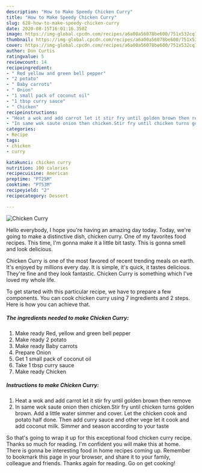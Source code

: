 ```yaml
---
description: "How to Make Speedy Chicken Curry"
title: "How to Make Speedy Chicken Curry"
slug: 628-how-to-make-speedy-chicken-curry
date: 2020-08-15T16:01:16.350Z
image: https://img-global.cpcdn.com/recipes/a6a00a56078be600/751x532cq70/chicken-curry-recipe-main-photo.jpg
thumbnail: https://img-global.cpcdn.com/recipes/a6a00a56078be600/751x532cq70/chicken-curry-recipe-main-photo.jpg
cover: https://img-global.cpcdn.com/recipes/a6a00a56078be600/751x532cq70/chicken-curry-recipe-main-photo.jpg
author: Don Curtis
ratingvalue: 5
reviewcount: 14
recipeingredient:
- " Red yellow and green bell pepper"
- "2 potato"
- " Baby carrots"
- " Onion"
- "1 small pack of coconut oil"
- "1 tbsp curry sauce"
- " Chicken"
recipeinstructions:
- "Heat a wok and add carrot let it stir fry until golden brown then remove"
- "In same wok saute onion then chicken.Stir fry until chicken turns golden brown. Add a little water simmer and cover. Let the chicken cook and potato half done. Then add curry sauce and other vege let it cook and add coconut milk. Simmer and season according to your taste"
categories:
- Recipe
tags:
- chicken
- curry

katakunci: chicken curry 
nutrition: 100 calories
recipecuisine: American
preptime: "PT25M"
cooktime: "PT53M"
recipeyield: "2"
recipecategory: Dessert

---
```



![Chicken Curry](https://img-global.cpcdn.com/recipes/a6a00a56078be600/751x532cq70/chicken-curry-recipe-main-photo.jpg)

Hello everybody, I hope you're having an amazing day today. Today, we're going to make a distinctive dish, chicken curry. One of my favorites food recipes. This time, I'm gonna make it a little bit tasty. This is gonna smell and look delicious.

Chicken Curry is one of the most favored of recent trending meals on earth. It's enjoyed by millions every day. It is simple, it's quick, it tastes delicious. They're fine and they look fantastic. Chicken Curry is something which I've loved my whole life.




To get started with this particular recipe, we have to prepare a few components. You can cook chicken curry using 7 ingredients and 2 steps. Here is how you can achieve that.

<!--inarticleads1-->

##### The ingredients needed to make Chicken Curry:

1. Make ready  Red, yellow and green bell pepper
1. Make ready 2 potato
1. Make ready  Baby carrots
1. Prepare  Onion
1. Get 1 small pack of coconut oil
1. Take 1 tbsp curry sauce
1. Make ready  Chicken




<!--inarticleads2-->

##### Instructions to make Chicken Curry:

1. Heat a wok and add carrot let it stir fry until golden brown then remove
1. In same wok saute onion then chicken.Stir fry until chicken turns golden brown. Add a little water simmer and cover. Let the chicken cook and potato half done. Then add curry sauce and other vege let it cook and add coconut milk. Simmer and season according to your taste




So that's going to wrap it up for this exceptional food chicken curry recipe. Thanks so much for reading. I'm confident you will make this at home. There is gonna be interesting food in home recipes coming up. Remember to bookmark this page in your browser, and share it to your family, colleague and friends. Thanks again for reading. Go on get cooking!
